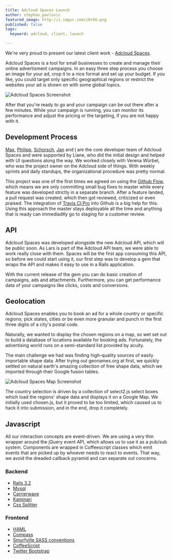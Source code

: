 ```yaml
---
title: Adcloud Spaces Launch
author: stephan_pavlovic
featured_image: http://i.imgur.com/i8rUU.png
published: false
tags:
  keyword: adcloud, client, launch

---
```

We're very proud to present our latest client work - [Adcloud Spaces](http://spaces.adcloud.com).

Adcloud Spaces is a tool for small businesses to create and manage their online advertisment campaigns. In an easy three step process you choose an image for your ad, crop it to a nice format and set up your budget. If you like, you could target only specific geographical regions or restrict the websites your ad is shown on with some global topics.

![Adcloud Spaces Screenshot](http://i.imgur.com/fsjrO.png)

After that you're ready to go and your campaign can be out there after a few minutes. While your campaign is running, you can monitor its performance and adjust the pricing or the targeting, if you are not happy with it.

Development Process
-------------------

[Max](http://railslove.com/team/maximilian_schulz), [Philipp](http://railslove.com/team/philipp_brumm/), [Schorsch](http://railslove.com/team/georg_leciejewski/), [Jan](http://railslove.com/team/jan_kus/) and [I](http://railslove.com/team/stephan_pavlovic/) are the core developer team of Adcloud Spaces and were supported by Liane, who did the initial design and helped with UI questions along the way. We worked closely with Verena Würbel, who was the project owner on the Adcloud side of things. With weekly sprints and daily standups, the organizational procedure was pretty normal.

This project was one of the first times we agreed on using the [Github Flow](http://scottchacon.com/2011/08/31/github-flow.html), which means we are only committing small bug fixes to master while every feature was developed strictly in a separate branch. After a feature landed, a pull request was created, which then got reviewed, criticized or even praised. The integration of [Travis CI Pro](https://magnum.travis-ci.com/) into Github is a big help for this. Using this approach the master stays deployable all the time and anything that is ready can immediadtly go to staging for a customer review.

API
-----------

Adcloud Spaces was developed alongside the new Adcloud API, which will be public soon. As Lars is part of the Adcloud API team, we were able to work really close with them. Spaces will be the first app consuming this API, so before we could start using it, our first step was to develop a gem that wraps the API and makes it easy to use in a Rails application.

With the current release of the gem you can do basic creation of campaigns, ads and attachments. Furthermore, you can get performance data of your campaigns like clicks, costs and conversions.

Geolocation
-----------

Adcloud Spaces enables you to book an ad for a whole country or specific regions; pick states, cities or be even more granular and punch in the first three digits of a city's postal code.

Naturally, we wanted to display the chosen regions on a map, so wet set out to build a database of locations available for booking ads. Fortunately, the advertising world runs on a semi-standard list provided by acuity.

The main challenge we had was finding high-quality sources of easily importable shape data. After trying out geonames.org at first, we quickly settled on natural earth's amazing collection of free shape data, which we imported through their Google fusion tables.

![Adcloud Spaces Map Screenshot](http://i.imgur.com/i8rUU.png)

The country selection is driven by a collection of select2.js select boxes which load the regions' shape data and displays it on a Google Map. We initially used chosen.js, but it proved to be too limited, which caused us to hack it into submission, and in the end, drop it completely.

Javascript
----------

All our interaction concepts are event-driven. We are using a very thin wrapper around the jQuery event API, which allows us to use it as a pub/sub system. Components are wrapped in Coffeescript classes which emit events that are picked up by whoever needs to react to events. That way, we avoid the dreaded callback pyramid and can separate out concerns.


### Backend
* [Rails 3.2](http://rubyonrails.org)
* [Mysql](http://www.mysql.de/)
* [Carrierwave](https://github.com/jnicklas/carrierwave)
* [Kaminari](https://github.com/amatsuda/kaminari)
* [Css Splitter](https://github.com/zweilove/css_splitter)

### Frontend
* [HAML](http://haml.info)
* [Compass](http://compass-style.org)
* [Smurfville SASS conventions](https://github.com/railslove/smurfville)
* [CoffeeScript](http://coffeescript.org)
* [Twitter Bootstrap](http://twitter.github.com/bootstrap)
